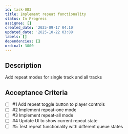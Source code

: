 ```yaml
---
id: task-003
title: Implement repeat functionality
status: In Progress
assignee: []
created_date: '2025-09-17 04:10'
updated_date: '2025-10-22 03:08'
labels: []
dependencies: []
ordinal: 3000
---
```


## Description

Add repeat modes for single track and all tracks

## Acceptance Criteria
<!-- AC:BEGIN -->
- [ ] #1 Add repeat toggle button to player controls
- [ ] #2 Implement repeat-one mode
- [ ] #3 Implement repeat-all mode
- [ ] #4 Update UI to show current repeat state
- [ ] #5 Test repeat functionality with different queue states
<!-- AC:END -->

